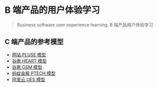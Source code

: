 # B 端产品的用户体验学习

> Business software user experience learning.
> B 端产品用户体验学习

## C 端产品的参考模型
- [网站 PLUSE 模型](Model_Web_PLUSE.md)
- [谷歌 HEART 模型](Model_Google_HEART.md)
- [谷歌 GSM 模型](Model_Google_GSM.md)
- [蚂蚁金服 PTECH 模型](Model_AntGroup_PTECH.md)
- [阿里云 UES 模型](Model_Alibaba_UES.md)
